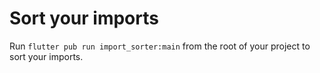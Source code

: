 # Sort your imports

Run `flutter pub run import_sorter:main` from the root of your project to sort your imports.
